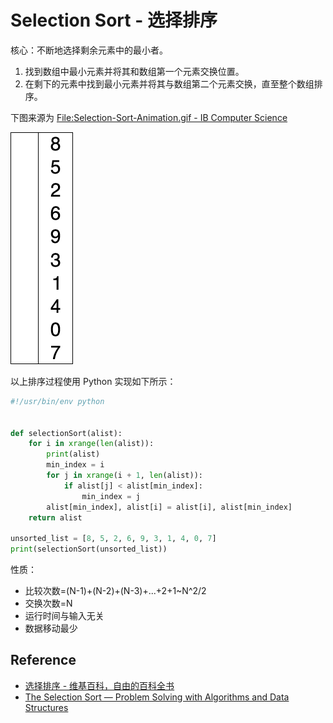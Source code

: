 # Selection Sort - 选择排序

核心：不断地选择剩余元素中的最小者。

1. 找到数组中最小元素并将其和数组第一个元素交换位置。
2. 在剩下的元素中找到最小元素并将其与数组第二个元素交换，直至整个数组排序。

下图来源为 [File:Selection-Sort-Animation.gif - IB Computer Science](http://wiki.ibcsstudent.org/index.php?title=File:Selection-Sort-Animation.gif)

![Selection Sort](../images/selection_sort.gif)

以上排序过程使用 Python 实现如下所示：

```python
#!/usr/bin/env python


def selectionSort(alist):
    for i in xrange(len(alist)):
        print(alist)
        min_index = i
        for j in xrange(i + 1, len(alist)):
            if alist[j] < alist[min_index]:
                min_index = j
        alist[min_index], alist[i] = alist[i], alist[min_index]
    return alist

unsorted_list = [8, 5, 2, 6, 9, 3, 1, 4, 0, 7]
print(selectionSort(unsorted_list))
```

性质：

- 比较次数=(N-1)+(N-2)+(N-3)+...+2+1~N^2/2
- 交换次数=N
- 运行时间与输入无关
- 数据移动最少

## Reference

- [选择排序 - 维基百科，自由的百科全书](http://zh.wikipedia.org/wiki/%E9%80%89%E6%8B%A9%E6%8E%92%E5%BA%8F)
- [The Selection Sort — Problem Solving with Algorithms and Data Structures](http://interactivepython.org/runestone/static/pythonds/SortSearch/TheSelectionSort.html)
